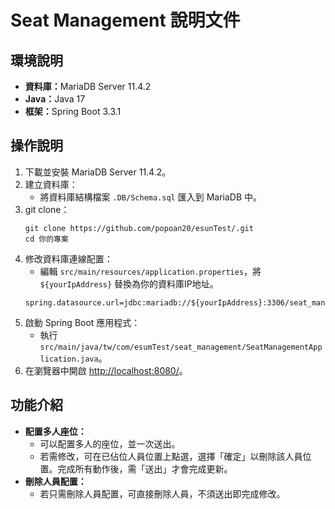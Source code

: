 <h1>Seat Management 說明文件</h1>

<h2>環境說明</h2>
<ul>
    <li><strong>資料庫：</strong>MariaDB Server 11.4.2</li>
    <li><strong>Java：</strong>Java 17</li>
    <li><strong>框架：</strong>Spring Boot 3.3.1</li>
</ul>

<h2>操作說明</h2>
<ol>
    <li>下載並安裝 MariaDB Server 11.4.2。</li>
    <li>建立資料庫：
        <ul>
            <li>將資料庫結構檔案 <code>.DB/Schema.sql</code> 匯入到 MariaDB 中。</li>
        </ul>
    </li>
    <li>git clone：
        <pre><code>git clone https://github.com/popoan20/esunTest/.git
cd 你的專案</code></pre>
    </li>
    <li>修改資料庫連線配置：
        <ul>
            <li>編輯 <code>src/main/resources/application.properties</code>，將 <code>${yourIpAddress}</code> 替換為你的資料庫IP地址。</li>
        </ul>
        <pre><code>spring.datasource.url=jdbc:mariadb://${yourIpAddress}:3306/seat_management</code></pre>
    </li>
    <li>啟動 Spring Boot 應用程式：
        <ul>
            <li>執行 <code>src/main/java/tw/com/esumTest/seat_management/SeatManagementApplication.java</code>。</li>
        </ul>
    </li>
    <li>在瀏覽器中開啟 <a href="http://localhost:8080/" target="_blank">http://localhost:8080/</a>。</li>
</ol>

<h2>功能介紹</h2>
<ul>
    <li><strong>配置多人座位：</strong>
        <ul>
            <li>可以配置多人的座位，並一次送出。</li>
            <li>若需修改，可在已佔位人員位置上點選，選擇「確定」以刪除該人員位置。完成所有動作後，需「送出」才會完成更新。</li>
        </ul>
    </li>
    <li><strong>刪除人員配置：</strong>
        <ul>
            <li>若只需刪除人員配置，可直接刪除人員，不須送出即完成修改。</li>
        </ul>
    </li>
</ul>
